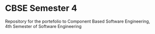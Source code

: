 # CBSE Semester 4

Repository for the portefolio to Component Based Software Engineering, 4th Semester of Software Engineering
